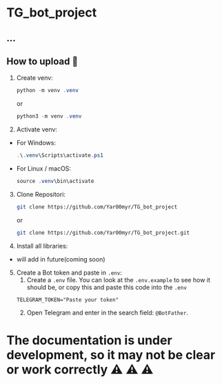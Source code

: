# TG_bot_project

## ...

## How to upload :hammer:

1. Create venv:
   ```powershell
   python -m venv .venv
   ```
   or
   ```powershell
   python3 -m venv .venv
   ```

2. Activate venv:
+ For Windows:
  ```powershell
  .\.venv\Scripts\activate.ps1    
  ```
+ For Linux / macOS:
  ```powershell
  source .venv\bin\activate

3. Clone Repositori:
   ```bash
   git clone https://github.com/Yar00myr/TG_bot_project
   ```
   or 
   ```bash
   git clone https://github.com/Yar00myr/TG_bot_project.git
   ```

4. Install all libraries:
+ will add in future(coming soon)
  
5. Create a Bot token and paste in `.env`: 
   1. Create a `.env` file. You can look at the `.env.example` to see how it should be, or copy this and paste this code into the `.env`
   ```
   TELEGRAM_TOKEN="Paste your token"
   ```
   2. Open Telegram and enter in the search field: `@BotFather`.

# The documentation is under development, so it may not be clear or work correctly :warning: :warning: :warning:
